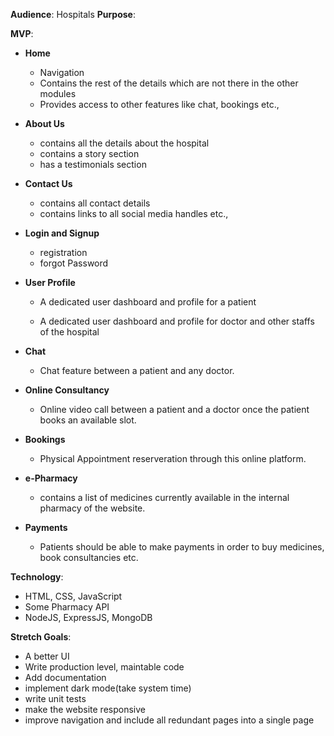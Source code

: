 **Audience**: Hospitals
**Purpose**:

**MVP**:

- **Home**
  - Navigation
  - Contains the rest of the details which are not there in the other modules
  - Provides access to other features like chat, bookings etc.,
- **About Us**
  - contains all the details about the hospital
  - contains a story section
  - has a testimonials section
- **Contact Us**
  - contains all contact details
  - contains links to all social media handles etc.,
- **Login and Signup**

  - registration
  - forgot Password

- **User Profile**

  - A dedicated user dashboard and profile for a patient

  - A dedicated user dashboard and profile for doctor and other staffs of the hospital

- **Chat**
  - Chat feature between a patient and any doctor.
- **Online Consultancy**
  - Online video call between a patient and a doctor once the patient books an available slot.
- **Bookings**

  - Physical Appointment reserveration through this online platform.

- **e-Pharmacy**
  - contains a list of medicines currently available in the internal pharmacy of the website.
- **Payments**
  - Patients should be able to make payments in order to buy medicines, book consultancies etc.

**Technology**:

- HTML, CSS, JavaScript
- Some Pharmacy API
- NodeJS, ExpressJS, MongoDB

**Stretch Goals**:

- A better UI
- Write production level, maintable code
- Add documentation
- implement dark mode(take system time)
- write unit tests
- make the website responsive
- improve navigation and include all redundant pages into a single page
